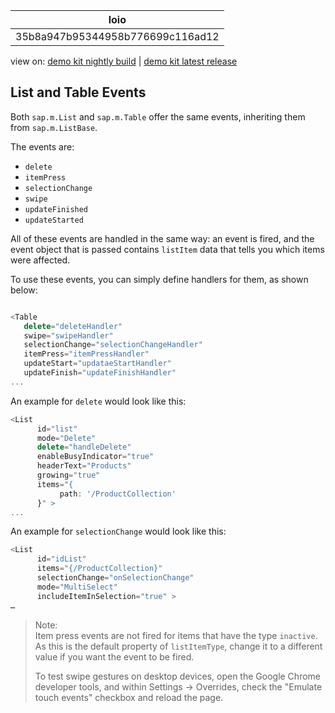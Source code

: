 <!-- loio35b8a947b95344958b776699c116ad12 -->

| loio |
| -----|
| 35b8a947b95344958b776699c116ad12 |

<div id="loio">

view on: [demo kit nightly build](https://openui5nightly.hana.ondemand.com/#/topic/35b8a947b95344958b776699c116ad12) | [demo kit latest release](https://openui5.hana.ondemand.com/#/topic/35b8a947b95344958b776699c116ad12)</div>

## List and Table Events

Both `sap.m.List` and `sap.m.Table` offer the same events, inheriting them from `sap.m.ListBase`.

The events are:

-   `delete`
-   `itemPress`
-   `selectionChange`
-   `swipe`
-   `updateFinished`
-   `updateStarted`

All of these events are handled in the same way: an event is fired, and the event object that is passed contains `listItem` data that tells you which items were affected.

To use these events, you can simply define handlers for them, as shown below:

``` js

<Table
   delete="deleteHandler"
   swipe="swipeHandler"
   selectionChange="selectionChangeHandler"
   itemPress="itemPressHandler"
   updateStart="updataeStartHandler"
   updateFinish="updateFinishHandler"
...
```

An example for `delete` would look like this:

``` js
<List
      id="list"
      mode="Delete"
      delete="handleDelete"
      enableBusyIndicator="true"
      headerText="Products"
      growing="true"
      items="{
           path: '/ProductCollection'
      }" >
...
```

An example for `selectionChange` would look like this:

``` js
<List
      id="idList"
      items="{/ProductCollection}"
      selectionChange="onSelectionChange"
      mode="MultiSelect"
      includeItemInSelection="true" >
…
```

> Note:  
> Item press events are not fired for items that have the type `inactive`. As this is the default property of `listItemType`, change it to a different value if you want the event to be fired.
> 
> To test swipe gestures on desktop devices, open the Google Chrome developer tools, and within Settings → Overrides, check the "Emulate touch events" checkbox and reload the page.


